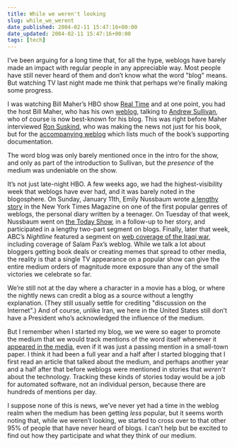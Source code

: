 ```yaml
---
title: While we weren't looking
slug: while_we_werent
date_published: 2004-02-11 15:47:16+00:00
date_updated: 2004-02-11 15:47:16+00:00
tags: [tech]
---
```

I’ve been arguing for a long time that, for all the hype, weblogs have barely made an impact with regular people in any appreciable way. Most people have still never heard of them and don’t know what the word "blog" means. But watching TV last night made me think that perhaps we’re finally making some progress.

I was watching Bill Maher’s HBO show [Real Time](http://www.hbo.com/apps/schedule/ScheduleServlet?ACTION_DETAIL=DETAIL&amp;ID=104233) and at one point, you had the host Bill Maher, who has his own [weblog](http://www.safesearching.com/billmaher/blog/), talking to [Andrew Sullivan](http://www.andrewsullivan.com/index.php?dish_inc=archives/2004_02_08_dish_archive.html#107638616525272086), who of course is now best-known for his blog. This was right before Maher interviewed [Ron Suskind](http://thepriceofloyalty.ronsuskind.com/), who was making the news not just for his book, but for the [accompanying weblog](http://thepriceofloyalty.ronsuskind.com/thebushfiles/) which lists much of the book’s supporting documentation.

The word blog was only barely mentioned once in the intro for the show, and only as part of the introduction to Sullivan, but the *presence* of the medium was undeniable on the show.

It’s not just late-night HBO. A few weeks ago, we had the highest-visibility week that weblogs have ever had, and it was barely noted in the blogosphere. On Sunday, January 11th, Emily Nussbaum wrote [a lengthy story](http://query.nytimes.com/gst/abstract.html?res=F50E17F73E550C728DDDA80894DC404482) in the New York Times Magazine on one of the first popular genres of weblogs, the personal diary written by a teenager. On Tuesday of that week, Nussbaum went on [the Today Show](http://msnbc.msn.com/id/3939829/), in a follow-up to her story, and participated in a lengthy two-part segment on blogs. Finally, later that week, ABC’s *Nightline* featured a segment on [web coverage of the Iraqi war](http://abcnews.go.com/sections/world/SciTech/iraq_warweb030326.html), including coverage of Salam Pax’s weblog. While we talk a lot about bloggers getting book deals or creating memes that spread to other media, the reality is that a single TV appearance on a popular show can give the entire medium orders of magnitude more exposure than any of the small victories we celebrate so far.

We’re still not at the day where a character in a movie has a blog, or where the nightly news can credit a blog as a source without a lengthy explanation. (They still usually settle for crediting "discussion on the Internet".) And of course, unlike Iran, we here in the United States still don’t have a President who’s acknowledged the influence of the medium.

But I remember when I started my blog, we we were so eager to promote the medium that we would track mentions of the word itself whenever it [appeared in the media](http://www.larkfarm.com/wlm/other_media.htm), even if it was just a passing mention in a small-town paper. I think it had been a full year and a half after I started blogging that I first read an article that talked about the medium, and perhaps another year and a half after that before weblogs were mentioned in stories that *weren’t* about the technology. Tracking these kinds of stories today would be a job for automated software, not an individual person, because there are hundreds of mentions per day.

I suppose none of this is news, we’ve never yet had a time in the weblog realm when the medium has been getting *less* popular, but it seems worth noting that, while we weren’t looking, we started to cross over to that other 95% of people that have never heard of blogs. I can’t help but be excited to find out how they participate and what they think of our medium.
